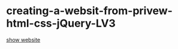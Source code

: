 # creating-a-websit-from-privew-html-css-jQuery-LV3

[show website](https://taha-abdelmonim.github.io/creating-a-websit-from-privew-html-css-jQuery-LV3/)
